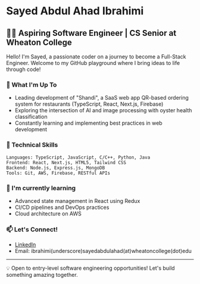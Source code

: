 # Sayed Abdul Ahad Ibrahimi

## 👨‍💻 Aspiring Software Engineer | CS Senior at Wheaton College

Hello! I'm Sayed, a passionate coder on a journey to become a Full-Stack Engineer. Welcome to my GitHub playground where I bring ideas to life through code!

### 🚀 What I'm Up To

- Leading development of "Shandi", a SaaS web app QR-based ordering system for restaurants (TypeScript, React, Next.js, Firebase)
- Exploring the intersection of AI and image processing with oyster health classification
- Constantly learning and implementing best practices in web development

### 💼 Technical Skills

```
Languages: TypeScript, JavaScript, C/C++, Python, Java
Frontend: React, Next.js, HTML5, Tailwind CSS
Backend: Node.js, Express.js, MongoDB
Tools: Git, AWS, Firebase, RESTful APIs
```

### 🌱 I'm currently learning

- Advanced state management in React using Redux
- CI/CD pipelines and DevOps practices
- Cloud architecture on AWS

### 📫 Let's Connect!

- [LinkedIn](https://www.linkedin.com/in/sayedibrahimi786)
- Email: ibrahimi(underscore)sayedabdulahad(at)wheatoncollege(dot)edu

---

💡 Open to entry-level software engineering opportunities! Let's build something amazing together.
